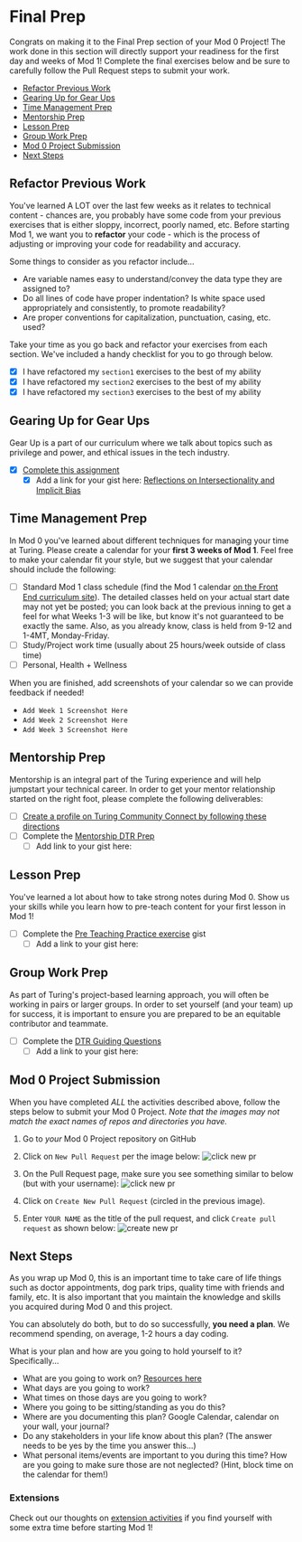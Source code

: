 # Final Prep

Congrats on making it to the Final Prep section of your Mod 0 Project! The work done in this section will directly support your readiness for the first day and weeks of Mod 1! Complete the final exercises below and be sure to carefully follow the Pull Request steps to submit your work.

- [Refactor Previous Work](#refactor-previous-work)
- [Gearing Up for Gear Ups](#gearing-up-for-gear-ups)
- [Time Management Prep](#time-management-prep)
- [Mentorship Prep](#mentorship-prep)
- [Lesson Prep](#lesson-prep)
- [Group Work Prep](#group-work-prep)
- [Mod 0 Project Submission](#mod-0-project-submission)
- [Next Steps](#next-steps)

## Refactor Previous Work

You've learned A LOT over the last few weeks as it relates to technical content - chances are, you probably have some code from your previous exercises that is either sloppy, incorrect, poorly named, etc. Before starting Mod 1, we want you to **refactor** your code - which is the process of adjusting or improving your code for readability and accuracy.

Some things to consider as you refactor include...

- Are variable names easy to understand/convey the data type they are assigned to?
- Do all lines of code have proper indentation? Is white space used appropriately and consistently, to promote readability?
- Are proper conventions for capitalization, punctuation, casing, etc. used?

Take your time as you go back and refactor your exercises from each section. We've included a handy checklist for you to go through below.

- [x] I have refactored my `section1` exercises to the best of my ability
- [x] I have refactored my `section2` exercises to the best of my ability
- [x] I have refactored my `section3` exercises to the best of my ability

## Gearing Up for Gear Ups

Gear Up is a part of our curriculum where we talk about topics such as privilege and power, and ethical issues in the tech industry.

- [x] [Complete this assignment](https://github.com/turingschool/gear-up/blob/main/m0/Intro.To.GearUp.md)
  - [x] Add a link for your gist here: [Reflections on Intersectionality and Implicit Bias](https://gist.github.com/DinneK/f7ce648af0016c5d28677903700eca9b)

## Time Management Prep

In Mod 0 you've learned about different techniques for managing your time at Turing. Please create a calendar for your **first 3 weeks of Mod 1**. Feel free to make your calendar fit your style, but we suggest that your calendar should include the following:

- [ ] Standard Mod 1 class schedule (find the Mod 1 calendar [on the Front End curriculum site](https://frontend.turing.edu/)). The detailed classes held on your actual start date may not yet be posted; you can look back at the previous inning to get a feel for what Weeks 1-3 will be like, but know it's not guaranteed to be exactly the same. Also, as you already know, class is held from 9-12 and 1-4MT, Monday-Friday.
- [ ] Study/Project work time (usually about 25 hours/week outside of class time)
- [ ] Personal, Health + Wellness

When you are finished, add screenshots of your calendar so we can provide feedback if needed!

- `Add Week 1 Screenshot Here`
- `Add Week 2 Screenshot Here`
- `Add Week 3 Screenshot Here`

## Mentorship Prep

Mentorship is an integral part of the Turing experience and will help jumpstart your technical career. In order to get your mentor relationship started on the right foot, please complete the following deliverables:

- [ ] [Create a profile on Turing Community Connect by following these directions](https://docs.google.com/document/d/1vpyKGu92l1HGkJzULNcyyE72946f4QO1DhQgIz3v1E0/edit?usp=sharing)
- [ ] Complete the [Mentorship DTR Prep](https://gist.github.com/ericweissman/51965bdcbf42970d43d817818bfaef3c)
  - [ ] Add link to your gist here:

## Lesson Prep

You've learned a lot about how to take strong notes during Mod 0. Show us your skills while you learn how to pre-teach content for your first lesson in Mod 1!

- [ ] Complete the [Pre Teaching Practice exercise](https://gist.github.com/ericweissman/0036e8fe272c02bd6d4bb14f42fd2f79) gist
  - [ ] Add a link to your gist here:

## Group Work Prep

As part of Turing's project-based learning approach, you will often be working in pairs or larger groups. In order to set yourself (and your team) up for success, it is important to ensure you are prepared to be an equitable contributor and teammate.

- [ ] Complete the [DTR Guiding Questions](https://gist.github.com/ericweissman/c56f3a98cdce761808c21d498a52f5c6)
  - [ ] Add a link to your gist here:

## Mod 0 Project Submission

When you have completed *ALL* the activities described above, follow the steps below to submit your Mod 0 Project. _Note that the images may not match the exact names of repos and directories you have._

1. Go to *your* Mod 0 Project repository on GitHub
2. Click on `New Pull Request` per the image below:
  ![click new pr](/images/fe_s1.png)

3. On the Pull Request page, make sure you see something similar to below (but with your username):
  ![click new pr](/images/fe_s2.png)

4. Click on `Create New Pull Request` (circled in the previous image).
5. Enter `YOUR NAME` as the title of the pull request, and click `Create pull request` as shown below:
  ![create new pr](/images/fe_s3.png)

## Next Steps

As you wrap up Mod 0, this is an important time to take care of life things such as doctor appointments, dog park trips, quality time with friends and family, etc. It is also important that you maintain the knowledge and skills you acquired during Mod 0 and this project.

You can absolutely do both, but to do so successfully, **you need a plan**. We recommend spending, on average, 1-2 hours a day coding.

What is your plan and how are you going to hold yourself to it? Specifically...

- What are you going to work on? [Resources here](https://github.com/turingschool-examples/fe-m1-practice)
- What days are you going to work?
- What times on those days are you going to work?
- Where you going to be sitting/standing as you do this?
- Where are you documenting this plan? Google Calendar, calendar on your wall, your journal?
- Do any stakeholders in your life know about this plan? (The answer needs to be yes by the time you answer this...)
- What personal items/events are important to you during this time? How are you going to make sure those are not neglected? (Hint, block time on the calendar for them!)

### Extensions

Check out our thoughts on [extension activities](https://mod0.turing.io/project/extensions) if you find yourself with some extra time before starting Mod 1!
